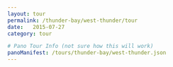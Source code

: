 ```yaml
---
layout: tour
permalink: /thunder-bay/west-thunder/tour
date:   2015-07-27
category: tour

# Pano Tour Info (not sure how this will work)
panoManifest: /tours/thunder-bay/west-thunder.json
---
```

